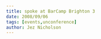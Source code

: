 ```yaml
---
title: spoke at BarCamp Brighton 3
date: 2008/09/06
tags: [events,unconference]
author: Jez Nicholson
---
```

